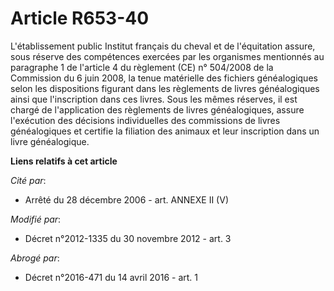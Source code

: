 # Article R653-40

L'établissement public Institut français du cheval et de l'équitation assure, sous réserve des compétences exercées par les
organismes mentionnés au paragraphe 1 de l'article 4 du règlement (CE) n° 504/2008 de la Commission du 6 juin 2008, la tenue
matérielle des fichiers généalogiques selon les dispositions figurant dans les règlements de livres généalogiques ainsi que
l'inscription dans ces livres. Sous les mêmes réserves, il est chargé de l'application des règlements de livres
généalogiques, assure l'exécution des décisions individuelles des commissions de livres généalogiques et certifie la
filiation des animaux et leur inscription dans un livre généalogique.

**Liens relatifs à cet article**

_Cité par_:

  - Arrêté du 28 décembre 2006 - art. ANNEXE II (V)

_Modifié par_:

  - Décret n°2012-1335 du 30 novembre 2012 - art. 3

_Abrogé par_:

  - Décret n°2016-471 du 14 avril 2016 - art. 1
